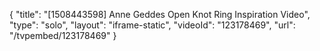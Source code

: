 {
    "title": "[1508443598] Anne Geddes Open Knot Ring Inspiration Video",
    "type": "solo",
    "layout": "iframe-static",
    "videoId": "123178469",
    "url": "\/tvpembed\/123178469"
}